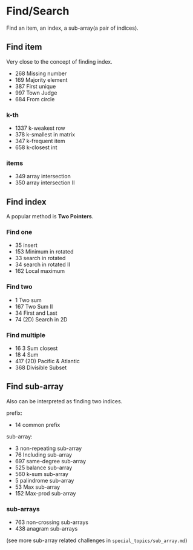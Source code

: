 # Find/Search
Find an item, an index, a sub-array(a pair of indices).

## Find item
Very close to the concept of finding index.

- 268 Missing number
- 169 Majority element
- 387 First unique
- 997 Town Judge
- 684 From circle

### k-th
- 1337 k-weakest row
- 378 k-smallest in matrix
- 347 k-frequent item
- 658 k-closest int

### items
- 349 array intersection
- 350 array intersection II


## Find index
A popular method is **Two Pointers**.

### Find one
- 35 insert
- 153 Minimum in rotated
- 33 search in rotated
- 34 search in rotated II
- 162 Local maximum

### Find two
- 1 Two sum
- 167 Two Sum II
- 34 First and Last
- 74 (2D) Search in 2D

### Find multiple
- 16 3 Sum closest
- 18 4 Sum
- 417 (2D) Pacific & Atlantic
- 368 Divisible Subset

## Find sub-array
Also can be interpreted as finding two indices.

prefix:
- 14 common prefix

sub-array:
- 3 non-repeating sub-array 
- 76 Including sub-array
- 697 same-degree sub-array
- 525 balance sub-array
- 560 k-sum sub-array
- 5 palindrome sub-array
- 53 Max sub-array
- 152 Max-prod sub-array

### sub-arrays
- 763 non-crossing sub-arrays
- 438 anagram sub-arrays

(see more sub-array related challenges in `special_topics/sub_array.md`)




